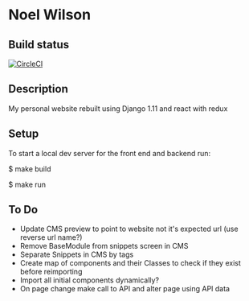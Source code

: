 Noel Wilson
===============================================================================

## Build status

[![CircleCI](https://circleci.com/gh/jwnwilson/noelwilson_2017.svg?style=svg)](https://circleci.com/gh/jwnwilson/noelwilson_2017)

## Description

My personal website rebuilt using Django 1.11 and react with redux


## Setup

To start a local dev server for the front end and backend run:

$  make build

$  make run

## To Do

- Update CMS preview to point to website not it's expected url (use reverse url name?)
- Remove BaseModule from snippets screen in CMS
- Separate Snippets in CMS by tags
- Create map of components and their Classes to check if they exist before reimporting
- Import all initial components dynamically?
- On page change make call to API and alter page using API data

